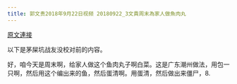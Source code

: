 ```yaml
---
title: 郭文贵2018年9月22日视频 20180922_3文貴周末為家人做魚肉丸
---
```


[原文連接](https://gnews.org/ThreadView/53478290)

以下是茅屎坑战友没校对前的内容。

  好，咱今天是周末啊，给家人做这个鱼肉丸子啊白菜。这是广东潮州做法，用包一只啊，然后用这个编出来的鱼，然后蛋清啊。用蛋清，然后做出来僵尸，8.
